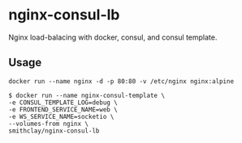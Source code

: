 # nginx-consul-lb

Nginx load-balacing with docker, consul, and consul template.

## Usage

```
docker run --name nginx -d -p 80:80 -v /etc/nginx nginx:alpine
```

```
$ docker run --name nginx-consul-template \
-e CONSUL_TEMPLATE_LOG=debug \
-e FRONTEND_SERVICE_NAME=web \
-e WS_SERVICE_NAME=socketio \
--volumes-from nginx \
smithclay/nginx-consul-lb
```

